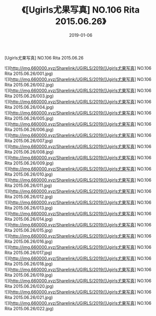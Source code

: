 ﻿---
layout: post
title:  《[Ugirls尤果写真] NO.106 Rita 2015.06.26》
date:   2019-01-06
img: http://img.660000.xyz/Sharelink/UGIRLS/2019/[Ugirls尤果写真] NO.106 Rita 2015.06.26/000.jpg
categories: [美女, 清纯, 唯美]
---

[Ugirls尤果写真] NO.106 Rita 2015.06.26

 ![](http://img.660000.xyz/Sharelink/UGIRLS/2019/[Ugirls尤果写真] NO.106 Rita 2015.06.26/001.jpg) <br>![](http://img.660000.xyz/Sharelink/UGIRLS/2019/[Ugirls尤果写真] NO.106 Rita 2015.06.26/002.jpg) <br>![](http://img.660000.xyz/Sharelink/UGIRLS/2019/[Ugirls尤果写真] NO.106 Rita 2015.06.26/003.jpg) <br>![](http://img.660000.xyz/Sharelink/UGIRLS/2019/[Ugirls尤果写真] NO.106 Rita 2015.06.26/004.jpg) <br>![](http://img.660000.xyz/Sharelink/UGIRLS/2019/[Ugirls尤果写真] NO.106 Rita 2015.06.26/005.jpg) <br>![](http://img.660000.xyz/Sharelink/UGIRLS/2019/[Ugirls尤果写真] NO.106 Rita 2015.06.26/006.jpg) <br>![](http://img.660000.xyz/Sharelink/UGIRLS/2019/[Ugirls尤果写真] NO.106 Rita 2015.06.26/007.jpg) <br>![](http://img.660000.xyz/Sharelink/UGIRLS/2019/[Ugirls尤果写真] NO.106 Rita 2015.06.26/008.jpg) <br>![](http://img.660000.xyz/Sharelink/UGIRLS/2019/[Ugirls尤果写真] NO.106 Rita 2015.06.26/009.jpg) <br>![](http://img.660000.xyz/Sharelink/UGIRLS/2019/[Ugirls尤果写真] NO.106 Rita 2015.06.26/010.jpg) <br>![](http://img.660000.xyz/Sharelink/UGIRLS/2019/[Ugirls尤果写真] NO.106 Rita 2015.06.26/011.jpg) <br>![](http://img.660000.xyz/Sharelink/UGIRLS/2019/[Ugirls尤果写真] NO.106 Rita 2015.06.26/012.jpg) <br>![](http://img.660000.xyz/Sharelink/UGIRLS/2019/[Ugirls尤果写真] NO.106 Rita 2015.06.26/013.jpg) <br>![](http://img.660000.xyz/Sharelink/UGIRLS/2019/[Ugirls尤果写真] NO.106 Rita 2015.06.26/014.jpg) <br>![](http://img.660000.xyz/Sharelink/UGIRLS/2019/[Ugirls尤果写真] NO.106 Rita 2015.06.26/015.jpg) <br>![](http://img.660000.xyz/Sharelink/UGIRLS/2019/[Ugirls尤果写真] NO.106 Rita 2015.06.26/016.jpg) <br>![](http://img.660000.xyz/Sharelink/UGIRLS/2019/[Ugirls尤果写真] NO.106 Rita 2015.06.26/017.jpg) <br>![](http://img.660000.xyz/Sharelink/UGIRLS/2019/[Ugirls尤果写真] NO.106 Rita 2015.06.26/018.jpg) <br>![](http://img.660000.xyz/Sharelink/UGIRLS/2019/[Ugirls尤果写真] NO.106 Rita 2015.06.26/019.jpg) <br>![](http://img.660000.xyz/Sharelink/UGIRLS/2019/[Ugirls尤果写真] NO.106 Rita 2015.06.26/020.jpg) <br>![](http://img.660000.xyz/Sharelink/UGIRLS/2019/[Ugirls尤果写真] NO.106 Rita 2015.06.26/021.jpg) <br>![](http://img.660000.xyz/Sharelink/UGIRLS/2019/[Ugirls尤果写真] NO.106 Rita 2015.06.26/022.jpg) <br>